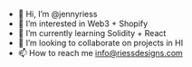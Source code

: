 - 👋 Hi, I’m @jennyriess
- 👀 I’m interested in Web3 + Shopify 
- 🌱 I’m currently learning Solidity + React
- 💞️ I’m looking to collaborate on projects in HI
- 📫 How to reach me info@riessdesigns.com

<!---
jennyriess/jennyriess is a ✨ special ✨ repository because its `README.md` (this file) appears on your GitHub profile.
You can click the Preview link to take a look at your changes.
--->

